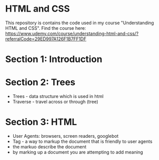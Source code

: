 # HTML and CSS

This repository is contains the code used in my course "Understanding HTML and CSS". Find the course here: https://www.udemy.com/course/understanding-html-and-css/?referralCode=29ED997A126F1B7FF1DF

# Section 1: Introduction

# Section 2: Trees

- Trees - data structure which is used in html
- Traverse - travel across or through (tree)

# Section 3: HTML

- User Agents: browsers, screen readers, googlebot
- Tag - a way to markup the document that is friendly to user agents
- the markuo describe the document
- by marking up a document you are attempting to add meaning

